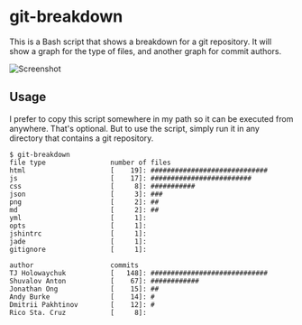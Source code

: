 git-breakdown
============

This is a Bash script that shows a breakdown for a git repository. It will show a graph for the type of files, and 
another graph for commit authors.

![Screenshot](https://cloud.githubusercontent.com/assets/5659221/5065306/2f98c9ce-6de2-11e4-8382-dde1f561bce9.png)

## Usage

I prefer to copy this script somewhere in my path so it can be executed from anywhere. That's optional. But to use the script,
simply run it in any directory that contains a git repository.

```
$ git-breakdown
file type           	 number of files
html                	 [    19]: #############################
js                  	 [    17]: #########################
css                 	 [     8]: ###########
json                	 [     3]: ###
png                 	 [     2]: ##
md                  	 [     2]: ##
yml                 	 [     1]:
opts                	 [     1]:
jshintrc            	 [     1]:
jade                	 [     1]:
gitignore           	 [     1]:

author              	 commits
TJ Holowaychuk      	 [   148]: #############################
Shuvalov Anton      	 [    67]: ############
Jonathan Ong        	 [    15]: ##
Andy Burke          	 [    14]: #
Dmitrii Pakhtinov   	 [    12]: #
Rico Sta. Cruz      	 [     8]:
```